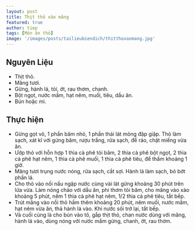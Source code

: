 ```yaml
---
layout: post
title: Thịt thỏ xào măng
featured: true
author: tiep
tags: [Món ăn thỏ]
image: '/images/posts/tailieubiendich/thitthoxaomang.jpg'
---
```

## Nguyên Liệu

- Thịt thỏ.
- Măng tươi.
- Gừng, hành lá, tỏi, ớt, rau thơm, chanh.
- Bột ngọt, nước mắm, hạt nêm, muối, tiêu, dầu ăn.
- Bún hoặc mì.

## Thực hiện

- Gừng gọt vỏ, 1 phần băm nhỏ, 1 phần thái lát mỏng đập giập. Thỏ làm sạch, xát kĩ với gừng băm, rượu trắng, rửa sạch, để ráo, chặt miếng vừa ăn.
- Ướp thỏ với hỗn hợp 1 thìa cà phê tỏi băm, 2 thìa cà phê bột ngọt, 2 thìa cà phê hạt nêm, 1 thìa cà phê muối, 1 thìa cà phê tiêu, để thấm khoảng 1 giờ.
- Măng tươi trụng nước nóng, rửa sạch, cắt sợi. Hành lá làm sạch, bỏ bớt phần lá.
- Cho thỏ vào nồi nấu ngập nước cùng vài lát gừng khoảng 30 phút trên lửa vừa. Làm nóng chảo với dầu ăn, phi thơm tỏi băm, cho măng vào xào khoảng 5 phút, nêm 1 thìa cà phê hạt nêm, 1/2 thìa cà phê tiêu, tắt bếp.
- Trút măng vào nồi thỏ hầm thêm khoảng 20 phút, nêm muối, nước mắm, hạt nêm vừa ăn, thả hành lá vào. Khi nước sôi trở lại, tắt bếp.
- Và cuối cùng là cho bún vào tô, gắp thịt thỏ, chan nước dùng với măng, hành lá vào, dùng nóng với nước mắm gừng, chanh, ớt, rau thơm.